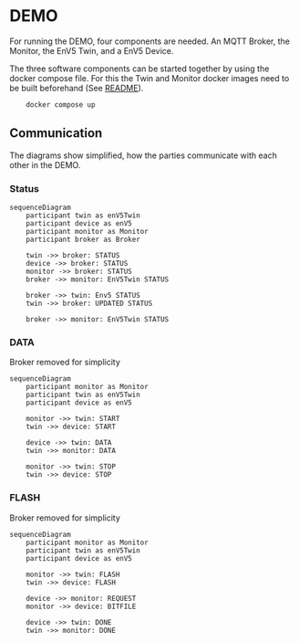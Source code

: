 # DEMO

For running the DEMO, four components are needed. An MQTT Broker, the Monitor, the EnV5 Twin, and a EnV5 Device.

The three software components can be started together by using the docker compose file. 
For this the Twin and Monitor docker images need to be built beforehand (See [README](../README.md#docker-container)). 

```bash
    docker compose up
```

## Communication

The diagrams show simplified, how the parties communicate with each other in the DEMO.

### Status

```mermaid
sequenceDiagram
    participant twin as enV5Twin
    participant device as enV5
    participant monitor as Monitor
    participant broker as Broker

    twin ->> broker: STATUS
    device ->> broker: STATUS
    monitor ->> broker: STATUS
    broker ->> monitor: EnV5Twin STATUS

    broker ->> twin: Env5 STATUS
    twin ->> broker: UPDATED STATUS
    
    broker ->> monitor: EnV5Twin STATUS
```

### DATA

Broker removed for simplicity

```mermaid
sequenceDiagram
    participant monitor as Monitor
    participant twin as enV5Twin
    participant device as enV5

    monitor ->> twin: START
    twin ->> device: START

    device ->> twin: DATA
    twin ->> monitor: DATA

    monitor ->> twin: STOP
    twin ->> device: STOP
```

### FLASH

Broker removed for simplicity

```mermaid
sequenceDiagram
    participant monitor as Monitor
    participant twin as enV5Twin
    participant device as enV5

    monitor ->> twin: FLASH
    twin ->> device: FLASH

    device ->> monitor: REQUEST
    monitor ->> device: BITFILE

    device ->> twin: DONE
    twin ->> monitor: DONE
```
